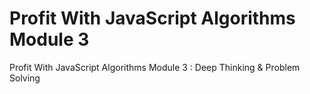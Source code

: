 # Profit With JavaScript Algorithms Module 3
Profit With JavaScript Algorithms Module 3 : Deep Thinking & Problem Solving

